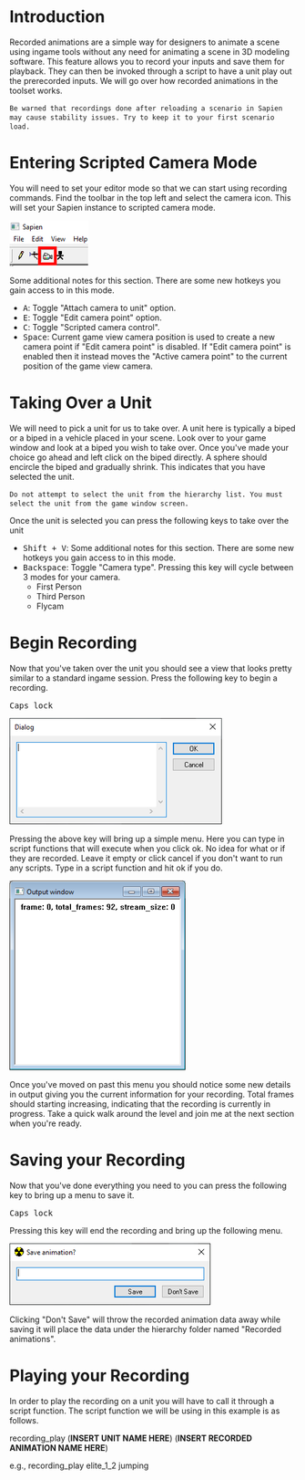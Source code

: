 # Introduction
Recorded animations are a simple way for designers to animate a scene using ingame tools without any need for animating a scene in 3D modeling software. This feature allows you to record your inputs and save them for playback. They can then be invoked through a script to have a unit play out the prerecorded inputs. We will go over how recorded animations in the toolset works.

```.alert danger
Be warned that recordings done after reloading a scenario in Sapien may cause stability issues. Try to keep it to your first scenario load.
```

# Entering Scripted Camera Mode
You will need to set your editor mode so that we can start using recording commands. Find the toolbar in the top left and select the camera icon. This will set your Sapien instance to scripted camera mode.

![](A.png "Make sure you've selected this. You won't be able to use any of the hotkeys said below if you aren't using this mode.")

Some additional notes for this section. There are some new hotkeys you gain access to in this mode.

* <kbd>A</kbd>: Toggle "Attach camera to unit" option.
* <kbd>E</kbd>: Toggle "Edit camera point" option.
* <kbd>C</kbd>: Toggle "Scripted camera control".
* <kbd>Space</kbd>: Current game view camera position is used to create a new camera point if "Edit camera point" is disabled. If "Edit camera point" is enabled then it instead moves the "Active camera point" to the current position of the game view camera.

# Taking Over a Unit
We will need to pick a unit for us to take over. A unit here is typically a biped or a biped in a vehicle placed in your scene. Look over to your game window and look at a biped you wish to take over. Once you've made your choice go ahead and left click on the biped directly. A sphere should encircle the biped and gradually shrink. This indicates that you have selected the unit.

```.alert danger
Do not attempt to select the unit from the hierarchy list. You must select the unit from the game window screen.
```

Once the unit is selected you can press the following keys to take over the unit

* <kbd>Shift + V</kbd>: Some additional notes for this section. There are some new hotkeys you gain access to in this mode.
* <kbd>Backspace</kbd>: Toggle "Camera type". Pressing this key will cycle between 3 modes for your camera.
	* First Person
	* Third Person
	* Flycam

# Begin Recording
Now that you've taken over the unit you should see a view that looks pretty similar to a standard ingame session. Press the following key to begin a recording.

<kbd>Caps lock</kbd>

![](B.png "If you want some flashy effects for your high speed chase.")

Pressing the above key will bring up a simple menu. Here you can type in script functions that will execute when you click ok. No idea for what or if they are recorded. Leave it empty or click cancel if you don't want to run any scripts. Type in a script function and hit ok if you do.

![](C.png "Numbers and stuff")

Once you've moved on past this menu you should notice some new details in output giving you the current information for your recording. Total frames should starting increasing, indicating that the recording is currently in progress. Take a quick walk around the level and join me at the next section when you're ready.

# Saving your Recording
Now that you've done everything you need to you can press the following key to bring up a menu to save it.

<kbd>Caps lock</kbd>

Pressing this key will end the recording and bring up the following menu.

![](D.png "Name it something funny")

Clicking "Don't Save" will throw the recorded animation data away while saving it will place the data under the hierarchy folder named "Recorded animations".

# Playing your Recording
In order to play the recording on a unit you will have to call it through a script function. The script function we will be using in this example is as follows.

recording_play (**INSERT UNIT NAME HERE**) (**INSERT RECORDED ANIMATION NAME HERE**)

e.g., recording_play elite_1_2 jumping
